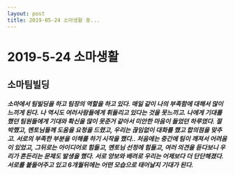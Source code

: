 ```yaml
---
layout: post
title: 2019-05-24 소마생활 중...
---
```


2019-5-24 소마생활
=

## 소마팀빌딩

##### 소마에서 팀빌딩을 하고 팀장의 역할을 하고 있다. 매일 같이 나의 부족함에 대해서 많이 느끼게 된다. 나 역시도 여러사람들에게 휘둘리고 있다는 것을 못느끼고. 나에게 기대를 했던 팀원들에게 기대와 확신을 많이 못준거 같아서 미안한 마음이 들었던 하루였다. 절박했고, 멘토님들께 도움을 요청을 드렸고, 우리는 끊임없이 대화를 했고 합의점을 맞추고. 서로의 부족한 부분을 이해를 하기 시작을 했다.. 처음에는 중간에 팀이 깨져서 어려움이 있었고, 그뒤로는 아이디어로 힘들고, 멘토님 선정에 힘들고, 여러 의견을 듣다보니 우리가 흔든리는 문제도 발생을 했다. 서로 양보와 배려로 우리는 어제보다 더 단단해졌다. 서로를 붙들어주고 있고 6개월뒤에는 어떤 모습으로 태어날지 기대가 된다.
